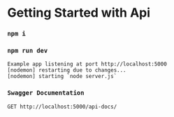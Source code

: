 # Getting Started with Api
### `npm i`
### `npm run dev`
```
Example app listening at port http://localhost:5000
[nodemon] restarting due to changes...
[nodemon] starting `node server.js`
```
### `Swagger Documentation`
```
GET http://localhost:5000/api-docs/
```